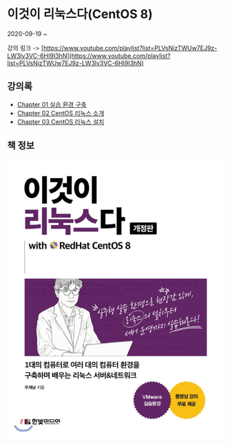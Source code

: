 # 이것이 리눅스다(CentOS 8)

2020-09-19 ~ 

강의 링크 -> [https://www.youtube.com/playlist?list=PLVsNizTWUw7EJ9z-LW3lv3VC-6HI9I3hN](https://www.youtube.com/playlist?list=PLVsNizTWUw7EJ9z-LW3lv3VC-6HI9I3hN)

## 강의록

- [Chapter 01 실습 환경 구축](./Chapter01.md)
- [Chapter 02 CentOS 리눅스 소개](./Chapter02.md)
- [Chapter 03 CentOS 리눅스 설치](./Chapter03.md)

## 책 정보

![book cover](./assets/book%20cover.jpg)